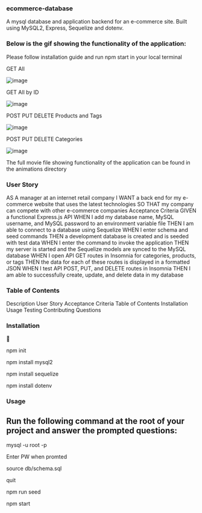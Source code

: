 ### ecommerce-database

 A mysql database and application backend for an e-commerce site. Built using MySQL2, Express, Sequelize and dotenv.

### Below is the gif showing the functionality of the application:

Please follow installation guide and run npm start in your local terminal

GET All

![image](https://user-images.githubusercontent.com/76706062/116801559-1d3b9000-aad9-11eb-87ee-69c59f758268.png)

GET All by ID

![image](https://user-images.githubusercontent.com/76706062/116801553-1745af00-aad9-11eb-9b94-da122ea2b9ce.png)

POST PUT DELETE Products and Tags

![image](https://user-images.githubusercontent.com/76706062/116801545-06953900-aad9-11eb-8046-b5d69c846347.png)

POST PUT DELETE Categories

![image](https://user-images.githubusercontent.com/76706062/116801548-0e54dd80-aad9-11eb-8ae7-e41485d471a9.png)

The full movie file showing functionality of the application can be found in the animations directory

### User Story
AS A manager at an internet retail company
I WANT a back end for my e-commerce website that uses the latest technologies
SO THAT my company can compete with other e-commerce companies
Acceptance Criteria
GIVEN a functional Express.js API
WHEN I add my database name, MySQL username, and MySQL password to an environment variable file
THEN I am able to connect to a database using Sequelize
WHEN I enter schema and seed commands
THEN a development database is created and is seeded with test data
WHEN I enter the command to invoke the application
THEN my server is started and the Sequelize models are synced to the MySQL database
WHEN I open API GET routes in Insomnia for categories, products, or tags
THEN the data for each of these routes is displayed in a formatted JSON
WHEN I test API POST, PUT, and DELETE routes in Insomnia
THEN I am able to successfully create, update, and delete data in my database

### Table of Contents
Description
User Story
Acceptance Criteria
Table of Contents
Installation
Usage
Testing
Contributing
Questions

### Installation
💾

npm init

npm install mysql2

npm install sequelize

npm install dotenv

### Usage

## Run the following command at the root of your project and answer the prompted questions:

mysql -u root -p

Enter PW when promted

source db/schema.sql

quit

npm run seed

npm start


